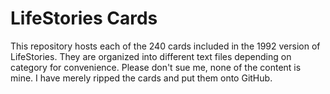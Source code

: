 # LifeStories Cards

This repository hosts each of the 240 cards included in the 1992 version of LifeStories. They are organized into different text files depending on category for convenience. Please don't sue me, none of the content is mine. I have merely ripped the cards and put them onto GitHub.
